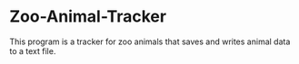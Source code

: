 # Zoo-Animal-Tracker
This program is a tracker for zoo animals that saves and writes animal data to a text file.
